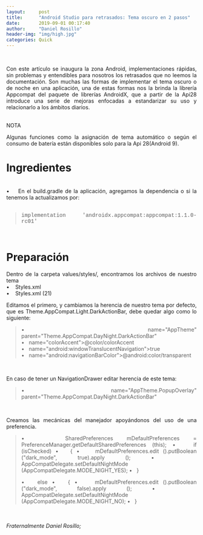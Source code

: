 ```yaml
---
layout:     post
title:      "Android Studio para retrasados: Tema oscuro en 2 pasos"
date:       2019-09-01 00:17:40
author:     "Daniel Rosillo"
header-img: "img/high.jpg"
categories: Quick
---
```

<div style="text-align: justify;">
<div class='post-body entry-content'>
<br>
<p>Con este artículo se inaugura la zona Android, implementaciones rápidas, sin problemas y entendibles para nosotros los retrasados que no leemos la documentación.
Son muchas las formas de implementar el tema oscuro o de noche en una aplicación, una de estas formas nos la brinda la librería Appcompat del paquete de librerías AndroidX, que a partir de la Api28 introduce una serie de mejoras enfocadas a estandarizar su uso y relacionarlo a los ámbitos diarios.
<br>
<br />
<p>NOTA<br>
<p>Algunas funciones como la asignación de tema automático o según el consumo de batería están disponibles solo para la Api 28(Android 9).
<br>
<h1>Ingredientes</h1>
<br>
&#8226;&nbsp;&nbsp;&nbsp;	En el build.gradle de la aplicación, agregamos la dependencia o si la tenemos la actualizamos por:
<br><br>
<blockquote>
<span style="font-family: &quot;courier new&quot; , &quot;courier&quot; , monospace;">implementation 'androidx.appcompat:appcompat:1.1.0-rc01'</span><br />
</blockquote>
<br>
<h1>Preparación</h1>
<p>Dentro de la carpeta values/styles/, encontramos los archivos de nuestro tema
<br>
&#8226;&nbsp;&nbsp;&nbsp;	Styles.xml <br>
&#8226;&nbsp;&nbsp;&nbsp;	Styles.xml (21)
<br>
<p>Editamos el primero, y cambiamos la herencia de nuestro tema por defecto, que es Theme.AppCompat.Light.DarkActionBar, debe quedar algo como lo siguiente:
<br>

<blockquote>
&#8226;&nbsp;&nbsp;&nbsp;name="AppTheme" parent="Theme.AppCompat.DayNight.DarkActionBar"<br>
&#8226;&nbsp;&nbsp;&nbsp;name="colorAccent">@color/colorAccent<br>
&#8226;&nbsp;&nbsp;&nbsp;name="android:windowTranslucentNavigation">true<br>
&#8226;&nbsp;&nbsp;&nbsp;name="android:navigationBarColor">@android:color/transparent<br>
</blockquote>
<br>
<p>En caso de tener un NavigationDrawer editar herencia de este tema:
<br>
<blockquote>
&#8226;&nbsp;&nbsp;&nbsp;name="AppTheme.PopupOverlay" parent="Theme.AppCompat.DayNight.DarkActionBar"
</blockquote>
<br>
<p>Creamos las mecánicas del manejador apoyándonos del uso de una preferencia.
<br>
<blockquote>
&#8226;&nbsp;&nbsp;&nbsp;SharedPreferences mDefaultPreferences = PreferenceManager.getDefaultSharedPreferences (this);
&#8226;&nbsp;&nbsp;&nbsp;if (isChecked)
&#8226;&nbsp;&nbsp;&nbsp;{
&#8226;&nbsp;&nbsp;&nbsp;    mDefaultPreferences.edit ().putBoolean ("dark_mode", true).apply ();
&#8226;&nbsp;&nbsp;&nbsp;    AppCompatDelegate.setDefaultNightMode (AppCompatDelegate.MODE_NIGHT_YES);
&#8226;&nbsp;&nbsp;&nbsp;}

&#8226;&nbsp;&nbsp;&nbsp;else
&#8226;&nbsp;&nbsp;&nbsp;{
&#8226;&nbsp;&nbsp;&nbsp;    mDefaultPreferences.edit ().putBoolean ("dark_mode", false).apply ();
&#8226;&nbsp;&nbsp;&nbsp;    AppCompatDelegate.setDefaultNightMode (AppCompatDelegate.MODE_NIGHT_NO);
&#8226;&nbsp;&nbsp;&nbsp;}
</blockquote>
<br>
<br>
<i>Fraternalmente Daniel Rosillo;</i>
<div style='clear: both;'></div>
